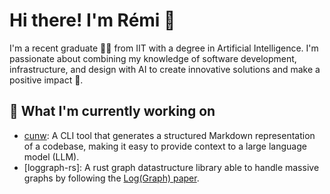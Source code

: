 # Hi there! I'm Rémi 👋

I'm a recent graduate 👨‍🎓 from IIT with a degree in Artificial Intelligence. I'm passionate about combining my knowledge of software development, infrastructure, and design with AI to create innovative solutions and make a positive impact 🌱.

## 🔭 What I'm currently working on

- [cunw](https://github.com/RemiKalbe/cunw): A CLI tool that generates a structured Markdown representation of a codebase, making it easy to provide context to a large language model (LLM).
- [loggraph-rs]: A rust graph datastructure library able to handle massive graphs by following the [Log(Graph) paper](https://arxiv.org/abs/2010.15879).
